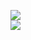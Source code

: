[![](https://img.shields.io/badge/Made%20With-Github%20Spray-lightgrey.svg?style=for-the-badge&logo=github)](https://github.com/Annihil/github-spray#6668)  
[![](https://i.imgur.com/2DrTn0Z.gif)](https://github.com/Annihil/github-spray)